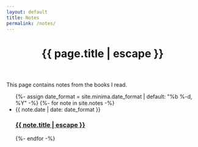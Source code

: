 ```yaml
---
layout: default
title: Notes
permalink: /notes/
---
```

<header class="post-header">
    <h1 class="post-title">{{ page.title | escape }}</h1>
</header>

This page contains notes from the books I read.

<ul class="post-list">
      {%- assign date_format = site.minima.date_format | default: "%b %-d, %Y" -%}
      {%- for note in site.notes -%}
      <li>
        <span class="post-meta">{{ note.date | date: date_format }}</span>
        <h3>
          <a class="post-link" href="{{ note.url | relative_url }}">
            {{ note.title | escape }}
          </a>
        </h3>
      </li>
      {%- endfor -%}
</ul>
